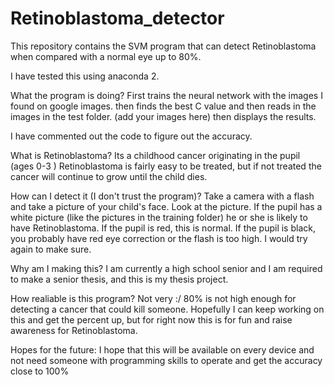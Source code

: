 # Retinoblastoma_detector
This repository contains the SVM program that can detect Retinoblastoma when compared with a normal eye up to 80%.

I have tested this using anaconda 2.

What the program is doing?
First trains the neural network with the images I found on google images.
then finds the best C value
and then reads in the images in the test folder. (add your images here)
then displays the results.

I have commented out the code to figure out the accuracy.

What is Retinoblastoma?
Its a childhood cancer originating in the pupil (ages 0-3 )
Retinoblastoma is fairly easy to be treated, but if not treated the cancer will continue to grow until the child dies.

How can I detect it (I don't trust the program)?
Take a camera with a flash and take a picture of your child's face.
Look at the picture.
If the pupil has a white picture (like the pictures in the training folder) he or she is likely to have Retinoblastoma.
If the pupil is red, this is normal.
If the pupil is black, you probably have red eye correction or the flash is too high. I would try again to make sure.

Why am I making this?
I am currently a high school senior and I am required to make a senior thesis, and this is my thesis project.

How realiable is this program?
Not very :/
80% is not high enough for detecting a cancer that could kill someone.
Hopefully I can keep working on this and get the percent up, but for right now this is for fun and raise awareness for Retinoblastoma.

Hopes for the future:
I hope that this will be available on every device and not need someone with programming skills to operate
and get the accuracy close to 100%

